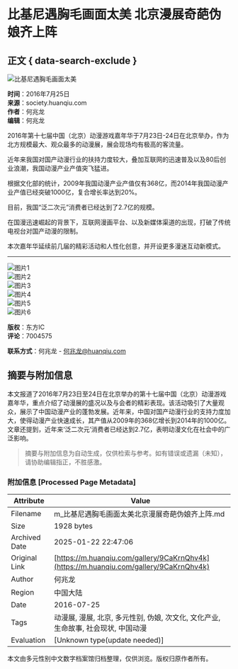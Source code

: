 # 比基尼遇胸毛画面太美 北京漫展奇葩伪娘齐上阵

## 正文 { data-search-exclude }


![比基尼遇胸毛画面太美](https://rs2.huanqiucdn.cn/huanqiu/image/m/share.jpg)

**时间**：2016年7月25日  
**来源**：society.huanqiu.com  
**作者**：何兆龙  
**编辑**：何兆龙  

2016年第十七届中国（北京）动漫游戏嘉年华于7月23日-24日在北京举办，作为北方规模最大、观众最多的动漫展，展会现场均有极高的客流量。

近年来我国对国产动漫行业的扶持力度较大，叠加互联网的迅速普及以及80后创业浪潮，我国动漫产业产值突飞猛进。

根据文化部的统计，2009年我国动漫产业产值仅有368亿，而2014年我国动漫产业产值已经突破1000亿，复合增长率达到20%。

目前，我国“泛二次元”消费者已经达到了2.7亿的规模。

在国漫迅速崛起的背景下，互联网漫画平台、以及新媒体渠道的出现，打破了传统电视台对国产动漫的限制。

本次嘉年华延续前几届的精彩活动和人性化创意，并开设更多漫迷互动新模式。

---

![图片1](https://himg2.huanqiucdn.cn/attachment2010/2016/0725/10/48/20160725104835662.jpg?imageView2/2/w/750)  
![图片2](https://himg2.huanqiucdn.cn/attachment2010/2016/0725/20160725090327589.jpg?imageView2/2/w/750)  
![图片3](https://himg2.huanqiucdn.cn/attachment2010/2016/0725/20160725090328307.jpg?imageView2/2/w/750)  
![图片4](https://himg2.huanqiucdn.cn/attachment2010/2016/0725/20160725090328406.jpg?imageView2/2/w/750)  
![图片5](https://himg2.huanqiucdn.cn/attachment2010/2016/0725/20160725090328989.jpg?imageView2/2/w/750)  
![图片6](https://himg2.huanqiucdn.cn/attachment2010/2016/0725/20160725090328933.jpg?imageView2/2/w/750)  

**版权**：东方IC  
**评论**：7004575  

**联系方式**：何兆龙 - [何兆龙@huanqiu.com](mailto:何兆龙@huanqiu.com)
<!-- tcd_original_link https://m.huanqiu.com/gallery/9CaKrnQhv4k -->


## 摘要与附加信息

<!-- tcd_abstract -->
本文报道了2016年7月23日至24日在北京举办的第十七届中国（北京）动漫游戏嘉年华，重点介绍了动漫展的盛况以及与会者的精彩表现。该活动吸引了大量观众，展示了中国动漫产业的蓬勃发展。近年来，中国对国产动漫行业的支持力度加大，使得动漫产业快速成长，其产值从2009年的368亿增长到2014年的1000亿。文章还提到，近年来‘泛二次元’消费者已经达到2.7亿，表明动漫文化在社会中的广泛影响。
<!-- tcd_abstract_end -->

> 摘要与附加信息为自动生成，仅供检索与参考。如有错误或遗漏（未知），请协助编辑指正，不胜感激。

### 附加信息 [Processed Page Metadata]

| Attribute       | Value                                  |
|-----------------|----------------------------------------|
| Filename        | m_比基尼遇胸毛画面太美北京漫展奇葩伪娘齐上阵.md                             |
| Size            | 1928 bytes                           |
| Archived Date   | 2025-01-22 22:47:06                             |
| Original Link   | [https://m.huanqiu.com/gallery/9CaKrnQhv4k](https://m.huanqiu.com/gallery/9CaKrnQhv4k)                       |
| Author          | 何兆龙                               |
| Region          | 中国大陆                               |
| Date            | 2016-07-25                                 |
| Tags            | 动漫展, 漫展, 北京, 多元性别, 伪娘, 次文化, 文化产业, 生命故事, 社会现状, 中国动漫                                 |
| Evaluation            | [Unknown type(update needed)]                                 |
<!-- tcd_table_end -->

本文由多元性别中文数字档案馆归档整理，仅供浏览。版权归原作者所有。

